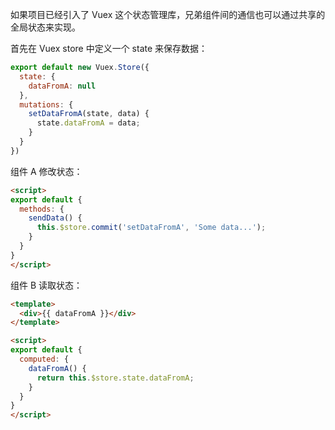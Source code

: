 如果项目已经引入了 Vuex 这个状态管理库，兄弟组件间的通信也可以通过共享的全局状态来实现。

首先在 Vuex store 中定义一个 state 来保存数据：

```javascript
export default new Vuex.Store({
  state: {
    dataFromA: null
  },
  mutations: {
    setDataFromA(state, data) {
      state.dataFromA = data;
    }
  }
})
```

组件 A 修改状态：

```html
<script>
export default {
  methods: {
    sendData() {
      this.$store.commit('setDataFromA', 'Some data...');
    }
  }
}
</script>
```

组件 B 读取状态：

```html
<template>
  <div>{{ dataFromA }}</div>
</template>

<script>
export default {
  computed: {
    dataFromA() {
      return this.$store.state.dataFromA;
    }
  }
}
</script>
```
